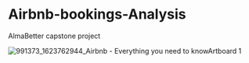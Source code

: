 # Airbnb-bookings-Analysis
AlmaBetter capstone project


![991373_1623762944_Airbnb - Everything you need to knowArtboard 1](https://user-images.githubusercontent.com/113955196/210152618-3cd853ba-3488-45b5-aa04-db63e2f71385.jpg) 
